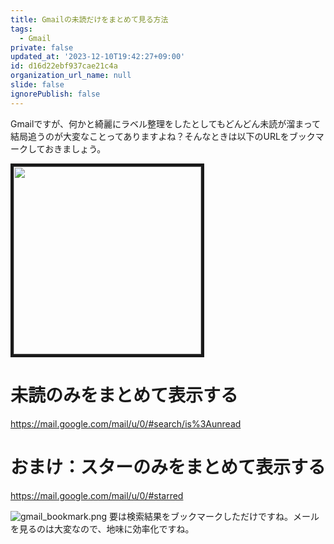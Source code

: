 ```yaml
---
title: Gmailの未読だけをまとめて見る方法
tags:
  - Gmail
private: false
updated_at: '2023-12-10T19:42:27+09:00'
id: d16d22ebf937cae21c4a
organization_url_name: null
slide: false
ignorePublish: false
---
```


Gmailですが、何かと綺麗にラベル整理をしたとしてもどんどん未読が溜まって結局追うのが大変なことってありますよね？そんなときは以下のURLをブックマークしておきましょう。

<img src=https://qiita-image-store.s3.ap-northeast-1.amazonaws.com/0/59081/9a2cabf3-be04-770b-ec66-7fcf4c2724e7.jpeg width=300px border="5">

# 未読のみをまとめて表示する

<a href="https://mail.google.com/mail/u/0/#search/is%3Aunread">https://mail.google.com/mail/u/0/#search/is%3Aunread</a>

# おまけ：スターのみをまとめて表示する

<a href="https://mail.google.com/mail/u/0/#starred">https://mail.google.com/mail/u/0/#starred</a>

![gmail_bookmark.png](https://qiita-image-store.s3.ap-northeast-1.amazonaws.com/0/59081/c8b474a0-c754-93e3-a45f-851562dc87a8.png)
要は検索結果をブックマークしただけですね。メールを見るのは大変なので、地味に効率化ですね。
